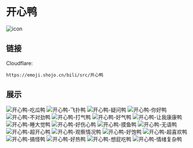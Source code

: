# 开心鸭
![icon](https://emoji.shojo.cn/bili/src/开心鸭/icon.png)
## 链接
Cloudflare:
```
https://emoji.shojo.cn/bili/src/开心鸭
```
## 展示
![开心鸭-吃瓜鸭](https://emoji.shojo.cn/bili/src/开心鸭/开心鸭-吃瓜鸭.png)
![开心鸭-飞扑鸭](https://emoji.shojo.cn/bili/src/开心鸭/开心鸭-飞扑鸭.png)
![开心鸭-疑问鸭](https://emoji.shojo.cn/bili/src/开心鸭/开心鸭-疑问鸭.png)
![开心鸭-你好鸭](https://emoji.shojo.cn/bili/src/开心鸭/开心鸭-你好鸭.png)
![开心鸭-不对劲鸭](https://emoji.shojo.cn/bili/src/开心鸭/开心鸭-不对劲鸭.png)
![开心鸭-打气鸭](https://emoji.shojo.cn/bili/src/开心鸭/开心鸭-打气鸭.png)
![开心鸭-好气鸭](https://emoji.shojo.cn/bili/src/开心鸭/开心鸭-好气鸭.png)
![开心鸭-让我康康鸭](https://emoji.shojo.cn/bili/src/开心鸭/开心鸭-让我康康鸭.png)
![开心鸭-睡大觉鸭](https://emoji.shojo.cn/bili/src/开心鸭/开心鸭-睡大觉鸭.png)
![开心鸭-好伤心鸭](https://emoji.shojo.cn/bili/src/开心鸭/开心鸭-好伤心鸭.png)
![开心鸭-摸鱼鸭](https://emoji.shojo.cn/bili/src/开心鸭/开心鸭-摸鱼鸭.png)
![开心鸭-无语鸭](https://emoji.shojo.cn/bili/src/开心鸭/开心鸭-无语鸭.png)
![开心鸭-超开心鸭](https://emoji.shojo.cn/bili/src/开心鸭/开心鸭-超开心鸭.png)
![开心鸭-观察情况鸭](https://emoji.shojo.cn/bili/src/开心鸭/开心鸭-观察情况鸭.png)
![开心鸭-好饱鸭](https://emoji.shojo.cn/bili/src/开心鸭/开心鸭-好饱鸭.png)
![开心鸭-超喜欢鸭](https://emoji.shojo.cn/bili/src/开心鸭/开心鸭-超喜欢鸭.png)
![开心鸭-搞怪鸭](https://emoji.shojo.cn/bili/src/开心鸭/开心鸭-搞怪鸭.png)
![开心鸭-好热鸭](https://emoji.shojo.cn/bili/src/开心鸭/开心鸭-好热鸭.png)
![开心鸭-想屁吃鸭](https://emoji.shojo.cn/bili/src/开心鸭/开心鸭-想屁吃鸭.png)
![开心鸭-情绪复杂鸭](https://emoji.shojo.cn/bili/src/开心鸭/开心鸭-情绪复杂鸭.png)
